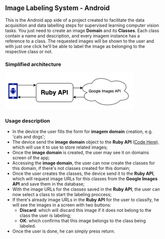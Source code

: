 ## Image Labeling System - Android
This is the Android app side of a project created to facilitate the data acquisition and data labelling steps for supervised learning computer vision tasks. You just need to create an image __Domain__ and its __Classes__. Each class contain a name and description, and every imagem instance has a reference to a class. The requested images will be shown to the user and with just one click he'll be able to label the image as belonging to the respective class or not.

### Simplified architecture
![Image Labeling system simple diagram](image-labeling-diagrams.png)

### Usage description
- In the device the user fills the form for __imagem domain__ creation, e.g. 'cats and dogs';
- The device send the __image domain__ object to the __Ruby API__ ([Code Here](https://github.com/MaximoDouglas/image-labeling-api)), which will use it to use to store related images;
- Once the __image domain__ is created, the user may see it on domains screen of the app;
- Accessing the __image domain__, the user can now create the classes for this domain, if there's not classes created for this domain;
- Once the user creates the classes, the device send it to the __Ruby API__, which will request image URLs for this classes from the __Google Images API__ and save them in the database;
- With the image URLs for the classes saved in the __Ruby API__, the user can now select a class to start the labeling proccess;
- If there's already image URLs in the __Ruby API__ for the user to classify, he will see the images in a screen with two buttons:
  - __Discard__: which will discard this image if it does not belong to the class the user is labeling;
  - __OK__: which confirms that this image belongs to the class being labeled.
- Once the user is done, he can simply press return. 
